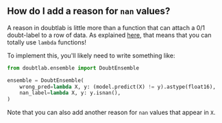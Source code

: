 ## How do I add a reason for `nan` values?

A reason in doubtlab is little more than a function that can attach a 0/1
doubt-label to a row of data. As explained [here](), that means that you
can totally use `lambda` functions!

To implement this, you'll likely need to write something like:

```python
from doubtlab.ensemble import DoubtEnsemble

ensemble = DoubtEnsemble(
    wrong_pred=lambda X, y: (model.predict(X) != y).astype(float16),
    nan_label=lambda X, y: y.isnan(),
)
```

Note that you can also add another reason for `nan` values that appear
in `X`.
